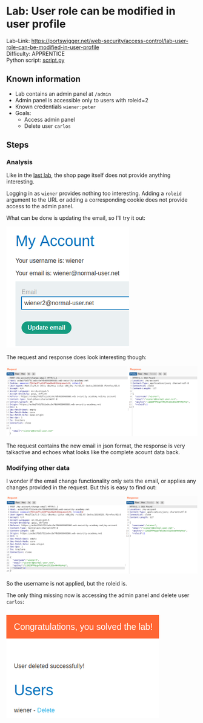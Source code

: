 # Lab: User role can be modified in user profile

Lab-Link: <https://portswigger.net/web-security/access-control/lab-user-role-can-be-modified-in-user-profile>  
Difficulty: APPRENTICE  
Python script: [script.py](script.py)  

## Known information

- Lab contains an admin panel at `/admin`
- Admin panel is accessible only to users with roleid=2
- Known credentials `wiener:peter`
- Goals:
  - Access admin panel
  - Delete user `carlos`

## Steps

### Analysis

Like in the [last lab](../User_role_controlled_by_request_parameter/README.md), the shop page itself does not provide anything interesting.

Logging in as `wiener` provides nothing too interesting. Adding a `roleid` argument to the URL or adding a corresponding cookie does not provide access to the admin panel.

What can be done is updating the email, so I'll try it out:

![update_email](img/update_email.png)

The request and response does look interesting though:

![response](img/response.png)

The request contains the new email in json format, the response is very talkactive and echoes what looks like the complete acount data back.

### Modifying other data

I wonder if the email change functionality only sets the email, or applies any changes provided in the request. But this is easy to find out:

![change_roleid](img/change_roleid.png)

So the username is not applied, but the roleid is.

The only thing missing now is accessing the admin panel and delete user `carlos`:

![success](img/success.png)
